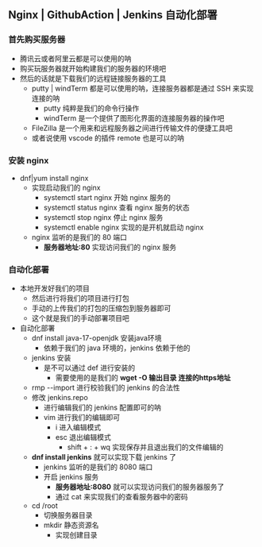 ## Nginx | GithubAction | Jenkins 自动化部署
### 首先购买服务器
* 腾讯云或者阿里云都是可以使用的呐
* 购买玩服务器就开始构建我们的服务器的环境吧
* 然后的话就是下载我们的远程链接服务器的工具
  * putty | windTerm 都是可以使用的呐，连接服务器都是通过 SSH 来实现连接的呐
    * putty 纯粹是我们的命令行操作
    * windTerm 是一个提供了图形化界面的连接服务器的操作吧
  * FileZilla 是一个用来和远程服务器之间进行传输文件的便捷工具吧
  * 或者说使用 vscode 的插件 remote 也是可以的呐

### 安装 nginx
* dnf|yum install nginx 
  * 实现启动我们的 nginx 
    * systemctl start nginx  开始 nginx 服务的
    * systemctl status nginx  查看 nginx 服务的状态
    * systemctl stop nginx  停止 nginx 服务
    * systemctl enable nginx 实现的是开机就启动 nginx 
  * nginx 监听的是我们的 80 端口
    * **服务器地址:80** 实现访问我们的 nginx 服务

### 自动化部署
* 本地开发好我们的项目
  * 然后进行将我们的项目进行打包
  * 手动的上传我们的打包的压缩包到服务器即可
  * 这个就是我们的手动部署项目吧
* 自动化部署
  * dnf install java-17-openjdk 安装java环境
    * 依赖于我们的 java 环境的，jenkins 依赖于他的
  * jenkins 安装
    * 是不可以通过 def 进行安装的
      * 需要使用的是我们的 **wget -O 输出目录 连接的https地址**
  * rmp --import 进行校验我们的 jenkins 的合法性
  * 修改 jenkins.repo
    * 进行编辑我们的 jenkins 配置即可的呐
    * vim 进行我们的编辑即可
      * i 进入编辑模式
      * esc 退出编辑模式
        * shift + : + wq 实现保存并且退出我们的文件编辑的
  * **dnf install jenkins** 就可以实现下载 jenkins 了
    * jenkins 监听的是我们的 8080 端口
    * 开启 jenkins 服务
      * **服务器地址:8080** 就可以实现访问我们的服务器服务了
      * 通过 cat 来实现我们的查看服务器中的密码
  * cd /root
    * 切换服务器目录
    * mkdir 静态资源名
      * 实现创建目录